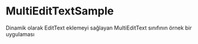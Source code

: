 # MultiEditTextSample
Dinamik olarak EditText eklemeyi sağlayan MultiEditText sınıfının örnek bir uygulaması
